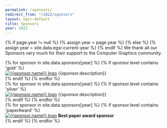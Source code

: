 ```yaml
---
permalink: /sponsors/
redirect_from: "/2022/sponsors"
layout: egsr-default
title: Sponsors
year: 2022
---
```

{% if page.year != null %}
    {% assign year = page.year %}
{% else %}
    {% assign year = site.data.egsr.current-year %}
{% endif %}
We thank all our Sponsors very much for their support to the Computer Graphics community.
<!-- <h1 style="color:#D4AF37">Gold</h1> -->
<div class="row-xs-12 sponsors" >
	{% for sponsor in site.data.sponsors[year] %}
		{% if sponsor.level contains 'gold' %}
			<div class="individualSponsor">
				<a href="{{sponsor.url}}" target="_blank"><img src="{{site.url}}/{{sponsor.image2}}" class="sponsorImagePageGold img-responsive-50" alt="{{sponsor.name}} logo" title="{{sponsor.name}}"></a>
				<span>{{sponsor.description}}</span>
			</div>
		{% endif %}
	{% endfor %}
</div>
<div class="row-xs-12 row-sm-6 line"></div>

<!-- <h1 style="color:#C0C0C0">Silver</h1> -->
<div class="row-xs-12 sponsors" >
	{% for sponsor in site.data.sponsors[year] %}
		{% if sponsor.level contains 'silver' %}
			<div class="individualSponsor">
				<a href="{{sponsor.url}}" target="_blank"><img src="{{site.url}}/{{sponsor.image2}}" class="sponsorImagePageSilver img-responsive-50" alt="{{sponsor.name}} logo" title="{{sponsor.name}}"></a>
				<span>{{sponsor.description}}</span>
			</div>
		{% endif %}
	{% endfor %}
</div>
<div class="row-xs-12 row-sm-6 line"></div>

<div class="row-xs-12 sponsors" >
	{% for sponsor in site.data.sponsors[year] %}
		{% if sponsor.level contains 'paperAward' %}
			<div class="individualSponsor">
				<a href="{{sponsor.url}}" target="_blank"><img src="{{site.url}}/{{sponsor.image}}" class="sponsorImagePageBestPaper img-responsive-50" alt="{{sponsor.name}} logo" title="{{sponsor.name}}"></a>
				<span><b>Best paper award sponsor</b></span> 
				<!--<span>{{sponsor.description}}</span>-->
			</div>
		{% endif %}
	{% endfor %}
</div>
<!--<div class="row-xs-12 row-sm-6 line"></div>

<h1 style="color:#cd7f32">Bronze</h1>
<div class="row-xs-12 sponsors" >
	{% for sponsor in site.data.sponsors[year] %}
		{% if sponsor.level contains 'bronze' %}
			<div class="individualSponsor">
				<a href="{{sponsor.url}}" target="_blank"><img src="{{site.url}}/{{sponsor.image2}}" class="sponsorImagePageBronze img-responsive-50" alt="{{sponsor.name}} logo" title="{{sponsor.name}}"></a>
				<span>{{sponsor.description}}</span>
			</div>
		{% endif %}
	{% endfor %}
</div>-->
